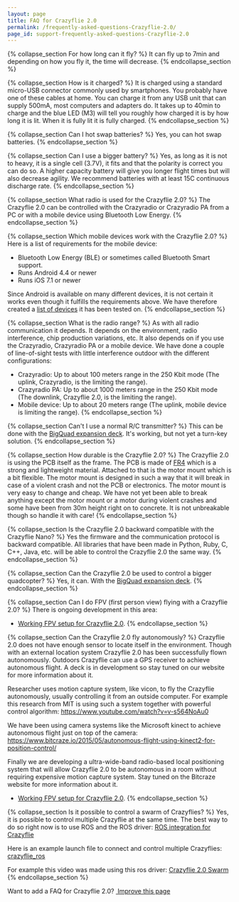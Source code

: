 ```yaml
---
layout: page
title: FAQ for Crazyflie 2.0
permalink: /frequently-asked-questions-Crazyflie-2.0/
page_id: support-frequently-asked-questions-Crazyflie-2.0
---
```


{% collapse_section For how long can it fly? %}
It can fly up to 7min and depending on how you fly it, the time will decrease.
{% endcollapse_section %}

{% collapse_section How is it charged? %}
It is charged using a standard micro-USB connector commonly used by smartphones. You probably have one of these cables at home. You can charge it from any USB unit that can supply 500mA, most computers and adapters do. It takes up to 40min to charge and the blue LED (M3) will tell you roughly how charged it is by how long it is lit. When it is fully lit it is fully charged.
{% endcollapse_section %}

{% collapse_section Can I hot swap batteries? %}
Yes, you can hot swap batteries.
{% endcollapse_section %}

{% collapse_section Can I use a bigger battery? %}
Yes, as long as it is not to heavy, it is a single cell (3.7V), it fits and that the polarity is correct you can do so. A higher capacity battery will give you longer flight times but will also decrease agility. We recommend batteries with at least 15C continuous discharge rate.
{% endcollapse_section %}

{% collapse_section What radio is used for the Crazyflie 2.0? %}
The Crazyflie 2.0 can be controlled with the Crazyradio or Crazyradio PA from a PC or with a mobile device using Bluetooth Low Energy.
{% endcollapse_section %}

{% collapse_section Which mobile devices work with the Crazyflie 2.0? %}
Here is a list of requirements for the mobile device:

* Bluetooth Low Energy (BLE) or sometimes called Bluetooth Smart support.
* Runs Android 4.4 or newer
* Runs iOS 7.1 or newer

Since Android is available on many different devices, it is not certain it works even though it fulfills the requirements above. We have therefore created a [list of devices](https://wiki.bitcraze.io/doc:crazyflie:client:cfandroid:index#android_device_compatibility)
it has been tested on. 
{% endcollapse_section %}

{% collapse_section What is the radio range? %}
As with all radio communication it depends. It depends on the environment, radio interference, chip production variations, etc. It also depends on if you use the Crazyradio, Crazyradio PA or a mobile device. We have done a couple of line-of-sight tests with little interference outdoor with the different configurations:


* Crazyradio: Up to about 100 meters range in the 250 Kbit mode (The uplink, Crazyradio, is the limiting the range).
* Crazyradio PA: Up to about 1000 meters range in the 250 Kbit mode (The downlink, Crazyflie 2.0, is the limiting the range).
* Mobile device: Up to about 20 meters range (The uplink, mobile device is limiting the range).
{% endcollapse_section %}

{% collapse_section Can't I use a normal R/C transmitter? %}
This can be done with the [BigQuad expansion deck](https://www.bitcraze.io/bigquad-deck/). It's working, but not yet a turn-key solution.
{% endcollapse_section %}

{% collapse_section How durable is the Crazyflie 2.0? %}
The Crazyflie 2.0 is using the PCB itself as the frame. The PCB is made of [FR4](https://en.wikipedia.org/wiki/FR-4) which is a strong and lightweight material. Attached to that is the motor mount which is a bit flexible. The motor mount is designed in such a way that it will break in case of a violent crash and not the PCB or electronics. The motor mount is very easy to change and cheap. We have not yet been able to break anything except the motor mount or a motor during violent crashes and some have been from 30m height right on to concrete. It is not unbreakable though so handle it with care!
{% endcollapse_section %}

{% collapse_section Is the Crazyflie 2.0 backward compatible with the Crazyflie Nano? %}
Yes the firmware and the communication protocol is backward compatible. All libraries that have been made in Python, Ruby, C, C++, Java, etc. will be able to control the Crazyflie 2.0 the same way.
{% endcollapse_section %}

{% collapse_section Can the Crazyflie 2.0 be used to control a bigger quadcopter? %}
Yes, it can. With the [BigQuad expansion deck](https://www.bitcraze.io/bigquad-deck/).
{% endcollapse_section %}

{% collapse_section Can I do FPV (first person view) flying with a Crazyflie 2.0? %}
There is ongoing development in this area:

* [Working FPV setup for Crazyflie 2.0](https://forum.bitcraze.io/viewtopic.php?f=6&p=8295).
{% endcollapse_section %}

{% collapse_section Can the Crazyflie 2.0 fly autonomously? %}
Crazyflie 2.0 does not have enough sensor to locate itself in the environment. Though with an external location system Crazyflie 2.0 has been successfully flown autonomously. Outdoors Crazyflie can use a GPS receiver to achieve autonomous flight. A deck is in development so stay tuned on our website for more information about it.

Researcher uses motion capture system, like vicon, to fly the Crazyflie autonomously, usually controlling it from an outside computer. For example this research from MIT is using such a system together with powerful control algorithm: <https://www.youtube.com/watch?v=v-s564NoAu0>

We have been using camera systems like the Microsoft kinect to achieve autonomous flight just on top of the camera:  <https://www.bitcraze.io/2015/05/autonomous-flight-using-kinect2-for-position-control/>

Finally we are developing a ultra-wide-band radio-based local positioning system that will allow Crazyflie 2.0 to be autonomous in a room without requiring expensive motion capture system. Stay tuned on the Bitcraze website for more information about it.

* [Working FPV setup for Crazyflie 2.0](https://forum.bitcraze.io/viewtopic.php?f=6&p=8295).
{% endcollapse_section %}

{% collapse_section Is it possible to control a swarm of Crazyflies? %}
Yes, it is possible to control multiple Crazyflie at the same time. The best way to do so right now is to use ROS and the ROS driver:
[ROS integration for Crazyflie](http://wiki.ros.org/crazyflie)


Here is an example launch file to connect and control multiple Crazyflies:
[crazyflie_ros](https://github.com/whoenig/crazyflie_ros/blob/master/crazyflie_demo/launch/multi_hover_vicon.launch)


For example this video was made using this ros driver: 
[Crazyflie 2.0 Swarm](https://www.youtube.com/watch?v=gH1Fcf597So)
{% endcollapse_section %}


 <div class="col-md-12">
                <p class="text-right">Want to add a FAQ for Crazyflie 2.0? <a href="https://github.com/bitcraze/bitcraze-website/edit/master/src/{{page.path}}"><i class="fa fa-pencil"></i> &nbsp;Improve this page</a></p>
</div>
    